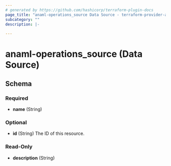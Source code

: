 ```yaml
---
# generated by https://github.com/hashicorp/terraform-plugin-docs
page_title: "anaml-operations_source Data Source - terraform-provider-anaml-operations"
subcategory: ""
description: |-
  
---
```


# anaml-operations_source (Data Source)





<!-- schema generated by tfplugindocs -->
## Schema

### Required

- **name** (String)

### Optional

- **id** (String) The ID of this resource.

### Read-Only

- **description** (String)


